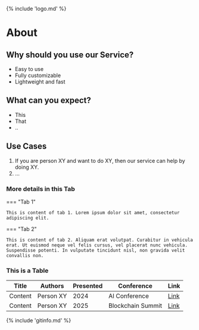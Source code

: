 {% include 'logo.md' %}

# About

## Why should you use our Service?

- Easy to use
- Fully customizable
- Lightweight and fast


## What can you expect?

- This
- That
- ..


## Use Cases

1. If you are person XY and want to do XY, then our service can help by doing XY.
2. ...

### More details in this Tab

=== "Tab 1"

    This is content of tab 1. Lorem ipsum dolor sit amet, consectetur adipiscing elit. 


=== "Tab 2"

    This is content of tab 2. Aliquam erat volutpat. Curabitur in vehicula erat. Ut euismod neque vel felis cursus, vel placerat nunc vehicula. Suspendisse potenti. In vulputate tincidunt nisl, non gravida velit convallis non.



### This is a Table

| Title                          | Authors                | Presented  | Conference           | Link         |
|--------------------------------|------------------------|------------|----------------------|--------------|
| Content               | Person XY  | 2024       | AI Conference        | [Link](#)    |
| Content       | Person XY            | 2025       | Blockchain Summit    | [Link](#)    |



{% include 'gitinfo.md' %}
